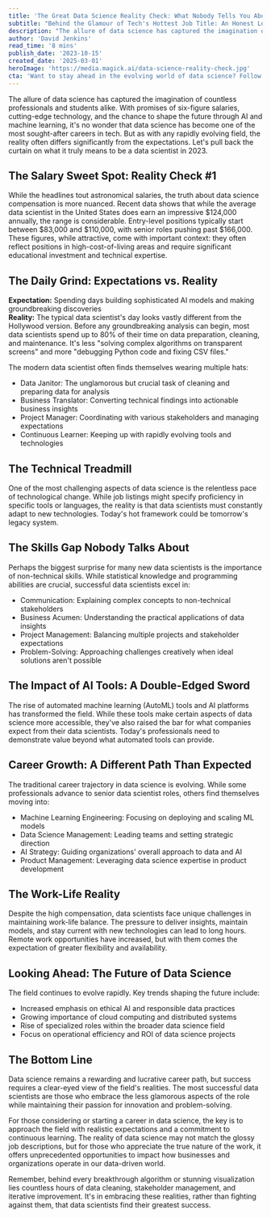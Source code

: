 ```yaml
---
title: 'The Great Data Science Reality Check: What Nobody Tells You About Being a Data Scientist'
subtitle: "Behind the Glamour of Tech's Hottest Job Title: An Honest Look at Data Science in 2023"
description: "The allure of data science has captured the imagination of countless professionals and students alike. With promises of six-figure salaries, cutting-edge technology, and the chance to shape the future through AI and machine learning, it's no wonder that data science has become one of the most sought-after careers in tech. But as with any rapidly evolving field, the reality often differs significantly from the expectations. Let's pull back the curtain on what it truly means to be a data scientist in 2023."
author: 'David Jenkins'
read_time: '8 mins'
publish_date: '2023-10-15'
created_date: '2025-03-01'
heroImage: 'https://media.magick.ai/data-science-reality-check.jpg'
cta: 'Want to stay ahead in the evolving world of data science? Follow us on LinkedIn for regular insights, industry trends, and expert perspectives on the real challenges and opportunities in data science careers.'
---
```


The allure of data science has captured the imagination of countless professionals and students alike. With promises of six-figure salaries, cutting-edge technology, and the chance to shape the future through AI and machine learning, it's no wonder that data science has become one of the most sought-after careers in tech. But as with any rapidly evolving field, the reality often differs significantly from the expectations. Let's pull back the curtain on what it truly means to be a data scientist in 2023.

## The Salary Sweet Spot: Reality Check #1

While the headlines tout astronomical salaries, the truth about data science compensation is more nuanced. Recent data shows that while the average data scientist in the United States does earn an impressive $124,000 annually, the range is considerable. Entry-level positions typically start between $83,000 and $110,000, with senior roles pushing past $166,000. These figures, while attractive, come with important context: they often reflect positions in high-cost-of-living areas and require significant educational investment and technical expertise.

## The Daily Grind: Expectations vs. Reality

**Expectation:** Spending days building sophisticated AI models and making groundbreaking discoveries  
**Reality:** The typical data scientist's day looks vastly different from the Hollywood version. Before any groundbreaking analysis can begin, most data scientists spend up to 80% of their time on data preparation, cleaning, and maintenance. It's less "solving complex algorithms on transparent screens" and more "debugging Python code and fixing CSV files."

The modern data scientist often finds themselves wearing multiple hats:

- Data Janitor: The unglamorous but crucial task of cleaning and preparing data for analysis  
- Business Translator: Converting technical findings into actionable business insights  
- Project Manager: Coordinating with various stakeholders and managing expectations  
- Continuous Learner: Keeping up with rapidly evolving tools and technologies  

## The Technical Treadmill

One of the most challenging aspects of data science is the relentless pace of technological change. While job listings might specify proficiency in specific tools or languages, the reality is that data scientists must constantly adapt to new technologies. Today's hot framework could be tomorrow's legacy system.

## The Skills Gap Nobody Talks About

Perhaps the biggest surprise for many new data scientists is the importance of non-technical skills. While statistical knowledge and programming abilities are crucial, successful data scientists excel in:

- Communication: Explaining complex concepts to non-technical stakeholders  
- Business Acumen: Understanding the practical applications of data insights  
- Project Management: Balancing multiple projects and stakeholder expectations  
- Problem-Solving: Approaching challenges creatively when ideal solutions aren't possible  

## The Impact of AI Tools: A Double-Edged Sword

The rise of automated machine learning (AutoML) tools and AI platforms has transformed the field. While these tools make certain aspects of data science more accessible, they've also raised the bar for what companies expect from their data scientists. Today's professionals need to demonstrate value beyond what automated tools can provide.

## Career Growth: A Different Path Than Expected

The traditional career trajectory in data science is evolving. While some professionals advance to senior data scientist roles, others find themselves moving into:

- Machine Learning Engineering: Focusing on deploying and scaling ML models  
- Data Science Management: Leading teams and setting strategic direction  
- AI Strategy: Guiding organizations' overall approach to data and AI  
- Product Management: Leveraging data science expertise in product development  

## The Work-Life Reality

Despite the high compensation, data scientists face unique challenges in maintaining work-life balance. The pressure to deliver insights, maintain models, and stay current with new technologies can lead to long hours. Remote work opportunities have increased, but with them comes the expectation of greater flexibility and availability.

## Looking Ahead: The Future of Data Science

The field continues to evolve rapidly. Key trends shaping the future include:

- Increased emphasis on ethical AI and responsible data practices  
- Growing importance of cloud computing and distributed systems  
- Rise of specialized roles within the broader data science field  
- Focus on operational efficiency and ROI of data science projects  

## The Bottom Line

Data science remains a rewarding and lucrative career path, but success requires a clear-eyed view of the field's realities. The most successful data scientists are those who embrace the less glamorous aspects of the role while maintaining their passion for innovation and problem-solving.

For those considering or starting a career in data science, the key is to approach the field with realistic expectations and a commitment to continuous learning. The reality of data science may not match the glossy job descriptions, but for those who appreciate the true nature of the work, it offers unprecedented opportunities to impact how businesses and organizations operate in our data-driven world.

Remember, behind every breakthrough algorithm or stunning visualization lies countless hours of data cleaning, stakeholder management, and iterative improvement. It's in embracing these realities, rather than fighting against them, that data scientists find their greatest success.